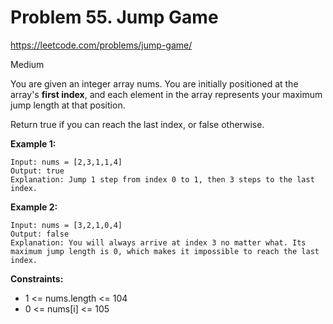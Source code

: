 # Problem 55. Jump Game
<https://leetcode.com/problems/jump-game/>

Medium

You are given an integer array nums. You are initially positioned at the array's **first index**, and each element in the array represents your maximum jump length at that position.

Return true if you can reach the last index, or false otherwise.

**Example 1:**

    Input: nums = [2,3,1,1,4]
    Output: true
    Explanation: Jump 1 step from index 0 to 1, then 3 steps to the last index.

**Example 2:**

    Input: nums = [3,2,1,0,4]
    Output: false
    Explanation: You will always arrive at index 3 no matter what. Its maximum jump length is 0, which makes it impossible to reach the last index.

**Constraints:**

* 1 <= nums.length <= 104
* 0 <= nums[i] <= 105
